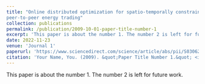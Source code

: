 ```yaml
---
title: "Online distributed optimization for spatio-temporally constrained real-time 
peer-to-peer energy trading"
collection: publications
permalink: /publication/2009-10-01-paper-title-number-1
excerpt: 'This paper is about the number 1. The number 2 is left for future work.'
date: 2022-11-23
venue: 'Journal 1'
paperurl: 'https://www.sciencedirect.com/science/article/abs/pii/S0306261922014738?via%3Dihub'
citation: 'Your Name, You. (2009). &quot;Paper Title Number 1.&quot; <i>Journal 1</i>. 1(1).'
---
```

This paper is about the number 1. The number 2 is left for future work.

